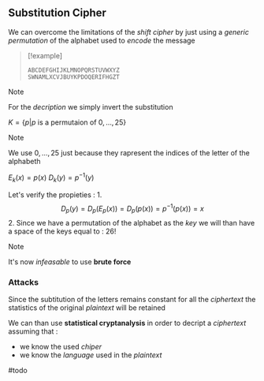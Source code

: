 ## Substitution Cipher

We can overcome the limitations of the *shift cipher* by just using a *generic permutation* of the alphabet used to *encode* the message

>[!example] 
>
>```
>ABCDEFGHIJKLMNOPQRSTUVWXYZ
>SWNAMLXCVJBUYKPDOQERIFHGZT
>```

>[!note] 
>For the *decription* we simply invert the substitution

$K = \{p | p\text{ is a permutaion of }0,\dots,25\}$

>[!note] 
>We use $0,\dots,25$ just because they rapresent the indices of the letter of the alphabeth

$E_k(x) = p(x)$
$D_k(y) = p^{-1}(y)$ 

Let's verify the propieties :
1. 
$$D_p(y) = D_p(E_p(x)) = D_p(p(x)) = p^{-1}(p(x)) = x$$
2. Since we have a permutation of the alphabet as the *key* we will than have a space of the keys equal to : $26!$ 
>[!note] 
>It's now *infeasable* to use **brute force** 

### Attacks

Since the subtitution of the letters remains constant for all the *ciphertext* the statistics of the original *plaintext* will be retained

We can than use **statistical cryptanalysis** in order to decript a *ciphertext* assuming that : 
+ we know the used *chiper*
+ we know the *language* used in the *plaintext*

#todo 